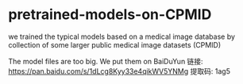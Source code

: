 # pretrained-models-on-CPMID
we trained the typical models based on a medical image database by collection of some larger public medical image datasets (CPMID)

The model files are too big. We put them on BaiDuYun 链接: https://pan.baidu.com/s/1dLcg8Kyy33e4qikWV5YNMg 提取码: 1ag5
